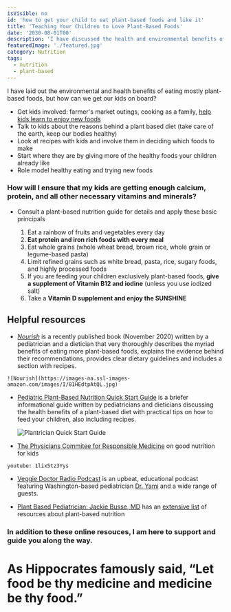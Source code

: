 ```yaml
---
isVisible: no
id: 'how to get your child to eat plant-based foods and like it'
title: 'Teaching Your Children to Love Plant-Based Foods'
date: '2030-08-01T00'
description: 'I have discussed the health and environmental benefits of plant-based diets for kids, but what about the practical aspects? '
featuredImage: './featured.jpg'
category: Nutrition
tags:
  - nutrition
  - plant-based
---
```


I have laid out the environmental and health benefits of eating mostly plant-based foods, but how can we get our kids on board?

* Get kids involved: farmer's market outings, cooking as a family, [help kids learn to enjoy new foods](https://www.drnadiv.com/veggies/)
* Talk to kids about the reasons behind a plant based diet (take care of the earth, keep our bodies healthy)
* Look at recipes with kids and involve them in deciding which foods to make
* Start where they are by giving more of the healthy foods your children already like
* Role model healthy eating and trying new foods

### How will I ensure that my kids are getting enough calcium, protein, and all other necessary vitamins and minerals?

* Consult a plant-based nutrition guide for details and apply these basic principals

  1. Eat a rainbow of fruits and vegetables every day
  2. **Eat protein and iron rich foods with every meal**
  3. Eat whole grains (whole wheat bread, brown rice, whole grain or legume-based pasta)
  4. Limit refined grains such as white bread, pasta, rice, sugary foods, and highly processed foods
  5. If you are feeding your children exclusively plant-based foods, **give a supplement of Vitamin B12 and iodine** (unless you use iodized salt)
  6. Take a **Vitamin D supplement and enjoy the SUNSHINE**
  
  
## Helpful resources
  
   * [_Nourish_](https://nourishthebook.com/) is a recently published book (November 2020) written by a pediatrician and a dietician that very thoroughly describes the myriad benefits of eating more plant-based foods, explains the evidence behind their recommendations, provides clear dietary guidelines and includes a section with recipes.
   
    ![Nourish](https://images-na.ssl-images-amazon.com/images/I/81HEdtpAtQL.jpg)
   
 * [Pediatric Plant-Based Nutrition Quick Start Guide](https://plantricianproject.org/quickstartguide) is a briefer informational guide written by pediatricians and dieticians discussing the health benefits of a plant-based diet with practical tips on how to feed your children, also including recipes. 
 
    ![Plantrician Quick Start Guide](https://plantricianproject.org/admin/resources/pediatric-qsg-w590.jpg)
 
  * [The Physicians Commitee for Responsible Medicine](https://www.pcrm.org/good-nutrition/nutrition-for-kids) on good nutrition for kids

`youtube: 1lix5tz3Yys`

 * [Veggie Doctor Radio Podcast](https://veggiedoctor.libsyn.com/) is an upbeat, educational podcast featuring Washington-based pediatrician [Dr. Yami](https://www.doctoryami.com/) and a wide range of guests. 
 
 * [Plant Based Pediatrician: Jackie Busse, MD](https://www.plantbasedpediatrician.com/) has an [extensive list](https://www.plantbasedpediatrician.com/resources-2) of resources about plant-based nutrition
 

### In addition to these online resouces, I am here to support and guide you along the way.  

# As Hippocrates famously said, “Let food be thy medicine and medicine be thy food.”

  
  
